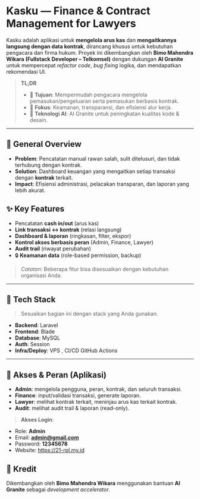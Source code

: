 # Kasku — Finance & Contract Management for Lawyers

Kasku adalah aplikasi untuk **mengelola arus kas** dan **mengaitkannya langsung dengan data kontrak**, dirancang khusus untuk kebutuhan pengacara dan firma hukum. Proyek ini dikembangkan oleh **Bimo Mahendra Wikara (Fullstack Developer – Telkomsel)** dengan dukungan **AI Granite** untuk mempercepat _refactor code_, _bug fixing_ logika, dan mendapatkan rekomendasi UI.

> **TL;DR**
>
> -   🎯 **Tujuan**: Mempermudah pengacara mengelola pemasukan/pengeluaran serta pemasukan berbasis kontrak.
> -   🔐 **Fokus**: Keamanan, transparansi, dan efisiensi alur kerja.
> -   🤖 **Teknologi AI**: AI Granite untuk peningkatan kualitas kode & desain.

---

## 🚀 General Overview

-   **Problem**: Pencatatan manual rawan salah, sulit ditelusuri, dan tidak terhubung dengan kontrak.
-   **Solution**: Dashboard keuangan yang mengaitkan setiap transaksi dengan **kontrak** terkait.
-   **Impact**: Efisiensi administrasi, pelacakan transparan, dan laporan yang lebih akurat.

## ✨ Key Features

-   Pencatatan **cash in/out** (arus kas)
-   **Link transaksi ↔ kontrak** (relasi langsung)
-   **Dashboard & laporan** (ringkasan, filter, ekspor)
-   **Kontrol akses berbasis peran** (Admin, Finance, Lawyer)
-   **Audit trail** (riwayat perubahan)
-   🔒 **Keamanan data** (role-based permission, backup)

> _Catatan_: Beberapa fitur bisa disesuaikan dengan kebutuhan organisasi Anda.

---

## 🧱 Tech Stack

> Sesuaikan bagian ini dengan stack yang Anda gunakan.

-   **Backend**: Laravel
-   **Frontend**: Blade
-   **Database**: MySQL
-   **Auth**: Session
-   **Infra/Deploy**: VPS , CI/CD GitHub Actions

---

## 👥 Akses & Peran (Aplikasi)

-   **Admin**: mengelola pengguna, peran, kontrak, dan seluruh transaksi.
-   **Finance**: input/validasi transaksi, generate laporan.
-   **Lawyer**: melihat kontrak terkait, meninjau arus kas terkait kontrak.
-   **Audit**: melihat audit trail & laporan (read-only).

> **Akses Login**:

-   Role: **Admin**
-   Email: **admin@gmail.com**
-   Password: **12345678**
-   Website: https://21-rpl.my.id

## 🙌 Kredit

Dikembangkan oleh **Bimo Mahendra Wikara** menggunakan bantuan **AI Granite** sebagai _development accelerator_.
